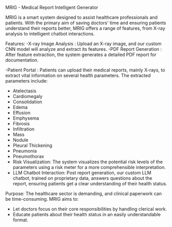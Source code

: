 MRIG - Medical Report Intelligent Generator

MRIG is a smart system designed to assist healthcare professionals and patients. With the primary aim of saving doctors' time and ensuring patients understand their reports better, MRIG offers a range of features, from X-ray analysis to intelligent chatbot interactions.

Features:
-X-ray Image Analysis : Upload an X-ray image, and our custom CNN model will analyze and extract its features.
-PDF Report Generation : After feature extraction, the system generates a detailed PDF report for documentation.
  
-Patient Portal : Patients can upload their medical reports, mainly X-rays, to extract vital information on several health parameters. The extracted parameters include:
  - Atelectasis
  - Cardiomegaly
  - Consolidation
  - Edema
  - Effusion
  - Emphysema
  - Fibrosis
  - Infiltration
  - Mass
  - Nodule
  - Pleural Thickening
  - Pneumonia
  - Pneumothorax
- Risk Visualization: The system visualizes the potential risk levels of the parameters using a risk meter for a more comprehensible interpretation.
- LLM Chatbot Interaction: Post report generation, our custom LLM chatbot, trained on proprietary data, answers questions about the report, ensuring patients get a clear understanding of their health status.

Purpose:
The healthcare sector is demanding, and clinical paperwork can be time-consuming. MRIG aims to:
- Let doctors focus on their core responsibilities by handling clerical work.
- Educate patients about their health status in an easily understandable format.

